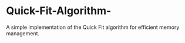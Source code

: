 # Quick-Fit-Algorithm-
A simple implementation of the Quick Fit algorithm for efficient memory management.
